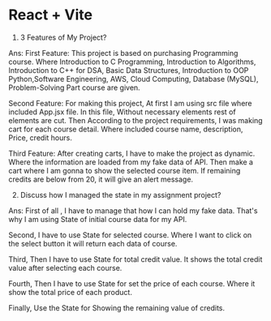 # React + Vite

1) 3 Features of My Project?

Ans: 
First Feature: 
   This project is based on purchasing Programming course. Where Introduction to C Programming, Introduction to Algorithms, Introduction to C++ for DSA, Basic Data Structures, Introduction to OOP Python,Software Engineering, AWS, Cloud Computing, Database (MySQL), Problem-Solving Part course are given.

Second Feature: 
  For making this project, At first I am using src file where included App.jsx file. In this file, Without necessary elements rest of elements are cut. Then According to the project requirements, I was making cart for each course detail. Where included course name, description, Price, credit hours. 

Third Feature: 
   After creating carts, I have to make the project as dynamic. Where the information are loaded from my fake data of API. Then make a cart where I am gonna to show the selected course item. If remaining credits are below from 20, it will give an alert message.  

2) Discuss how I managed the state in my assignment project? 

Ans: 
First of all , I have to manage that how I can hold my fake data. That's why I am using State of initial course data for my API. 

Second, I have to use State for selected course. Where I want to click on the select button it will return each data of course. 

Third, Then I have to use State for total credit value. It shows the total credit value after selecting each course. 

Fourth, Then I have to use State for set the price of each course. Where it show the total price of each product. 

Finally, Use the State for Showing the remaining value of credits. 

